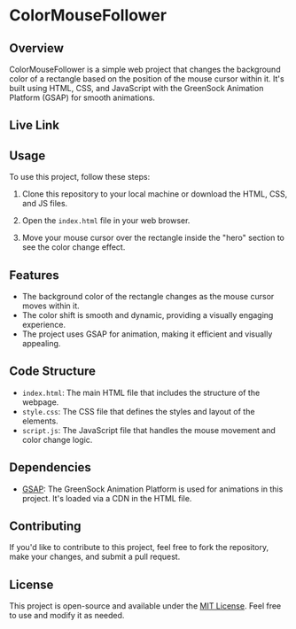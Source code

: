 # ColorMouseFollower

## Overview

ColorMouseFollower is a simple web project that changes the background color of a rectangle based on the position of the mouse cursor within it. It's built using HTML, CSS, and JavaScript with the GreenSock Animation Platform (GSAP) for smooth animations.

## Live Link


## Usage

To use this project, follow these steps:

1. Clone this repository to your local machine or download the HTML, CSS, and JS files.

2. Open the `index.html` file in your web browser.

3. Move your mouse cursor over the rectangle inside the "hero" section to see the color change effect.

## Features

- The background color of the rectangle changes as the mouse cursor moves within it.
- The color shift is smooth and dynamic, providing a visually engaging experience.
- The project uses GSAP for animation, making it efficient and visually appealing.

## Code Structure

- `index.html`: The main HTML file that includes the structure of the webpage.
- `style.css`: The CSS file that defines the styles and layout of the elements.
- `script.js`: The JavaScript file that handles the mouse movement and color change logic.

## Dependencies

- [GSAP](https://greensock.com/gsap/): The GreenSock Animation Platform is used for animations in this project. It's loaded via a CDN in the HTML file.

## Contributing

If you'd like to contribute to this project, feel free to fork the repository, make your changes, and submit a pull request.

## License

This project is open-source and available under the [MIT License](/src/LICENSE.md). Feel free to use and modify it as needed.
